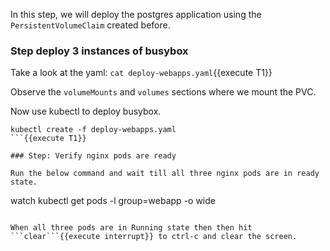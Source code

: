 In this step, we will deploy the postgres application using the `PersistentVolumeClaim` created before.

### Step deploy 3 instances of busybox
Take a look at the yaml:
```cat deploy-webapps.yaml```{{execute T1}}

Observe the `volumeMounts` and `volumes` sections where we mount the PVC.

Now use kubectl to deploy busybox.
```
kubectl create -f deploy-webapps.yaml
```{{execute T1}}

### Step: Verify nginx pods are ready

Run the below command and wait till all three nginx pods are in ready state.
```
watch kubectl get pods -l group=webapp -o wide
```{{execute T1}}

When all three pods are in Running state then then hit ```clear```{{execute interrupt}} to ctrl-c and clear the screen.
